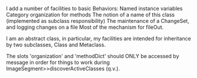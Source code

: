 I add a number of facilities to basic Behaviors:
	Named instance variables
	Category organization for methods
	The notion of a name of this class (implemented as subclass responsibility)
	The maintenance of a ChangeSet, and logging changes on a file
	Most of the mechanism for fileOut.
	
I am an abstract class, in particular, my facilities are intended for inheritance by two subclasses, Class and Metaclass.

The slots 'organization' and 'methodDict' should ONLY be accessed by message in order for things to work during ImageSegment>>discoverActiveClasses (q.v.).